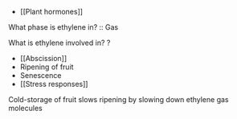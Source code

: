 - [[Plant hormones]]

What phase is ethylene in? :: Gas

What is ethylene involved in?
?
- [[Abscission]]
- Ripening of fruit
- Senescence
- [[Stress responses]]

Cold-storage of fruit slows ripening by slowing down ethylene gas molecules